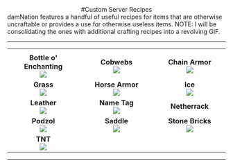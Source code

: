 ---
---
<div style="text-align: center;" markdown="1">
#Custom Server Recipes
</div>
damNation features a handful of useful recipes for items that are otherwise uncraftable or provides a use for otherwise useless items. NOTE: I will be consolidating the ones with additional crafting recipes into a revolving GIF.
<hr>

<table width="100%">
  <tr>
    <th width="33%"></th>
    <th width="34%"></th>
    <th width="33%"></th>
  </tr>
  <tr>
    <td><center><b>Bottle o' Enchanting</b><br/><img src="http://damnation.eu/wiki/images/0/0d/Rc_expbottle.jpg"></center></td>
    <td><center><b>Cobwebs</b><br/><img src="http://damnation.eu/wiki/images/8/83/Rc_cobweb.png"></center></td>
    <td><center><b>Chain Armor</b><br/><img src="http://damnation.eu/wiki/images/7/79/Rc_chainarmor.jpg"></center></td>
  </tr>
  <tr>
    <td><center><b>Grass</b><br/><img src="http://damnation.eu/wiki/images/c/c6/Rc_grass.png"></center></td>
    <td><center><b>Horse Armor</b><br/><img src="http://damnation.eu/wiki/images/b/b4/Rc_horsearmor.png"></center></td>
    <td><center><b>Ice</b><br/><img src="http://damnation.eu/wiki/images/3/3f/Rc_ice.jpg"></center></td>
  </tr>
  <tr>
    <td><center><b>Leather</b><br/><img src="http://damnation.eu/wiki/images/c/ca/Rc_leather.png"></center></td>
    <td><center><b>Name Tag</b><br/><img src="http://damnation.eu/wiki/images/0/07/Rc_nametag.png"></center></td>
    <td><center><b>Netherrack</b><br/><img src=""></center></td>
  </tr>
  <tr>
    <td><center><b>Podzol</b><br/><img src="http://damnation.eu/wiki/images/5/5a/Rc_podzol.png"></center></td>
    <td><center><b>Saddle</b><br/><img src="http://damnation.eu/wiki/images/0/07/Rc_saddle.png"></center></td>
    <td><center><b>Stone Bricks</b><br/><img src="http://damnation.eu/wiki/images/4/4c/Rc_stones.jpg"></center></td>
  </tr>
  <tr>
    <td><center><b>TNT</b><br/><img src="http://damnation.eu/wiki/images/3/32/Rc_tnt.png"></center></td>
  </tr>
</table>

<hr>
